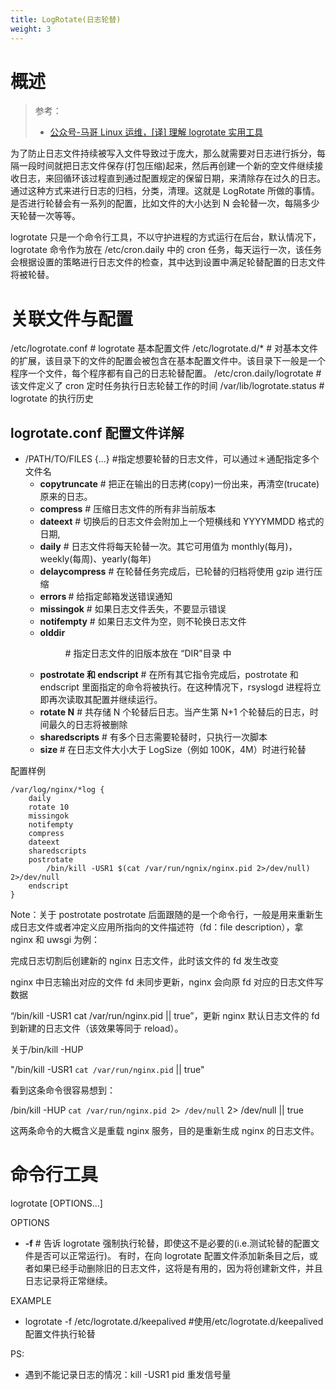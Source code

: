 ```yaml
---
title: LogRotate(日志轮替)
weight: 3
---
```


# 概述

> 参考：
> - [公众号-马哥 Linux 运维，\[译\] 理解 logrotate 实用工具](https://mp.weixin.qq.com/s/b_CWt_ycvnbQG9TXPqRoCQ)

为了防止日志文件持续被写入文件导致过于庞大，那么就需要对日志进行拆分，每隔一段时间就把日志文件保存(打包压缩)起来，然后再创建一个新的空文件继续接收日志，来回循环该过程直到通过配置规定的保留日期，来清除存在过久的日志。通过这种方式来进行日志的归档，分类，清理。这就是 LogRotate 所做的事情。是否进行轮替会有一系列的配置，比如文件的大小达到 N 会轮替一次，每隔多少天轮替一次等等。

logrotate 只是一个命令行工具，不以守护进程的方式运行在后台，默认情况下，logrotate 命令作为放在 /etc/cron.daily 中的 cron 任务，每天运行一次，该任务会根据设置的策略进行日志文件的检查，其中达到设置中满足轮替配置的日志文件将被轮替。

# 关联文件与配置

/etc/logrotate.conf # logrotate 基本配置文件
/etc/logrotate.d/\* # 对基本文件的扩展，该目录下的文件的配置会被包含在基本配置文件中。该目录下一般是一个程序一个文件，每个程序都有自己的日志轮替配置。
/etc/cron.daily/logrotate # 该文件定义了 cron 定时任务执行日志轮替工作的时间
/var/lib/logrotate.status # logrotate 的执行历史

## logrotate.conf 配置文件详解

- /PATH/TO/FILES {...} #指定想要轮替的日志文件，可以通过＊通配指定多个文件名
  - **copytruncate** # 把正在输出的日志拷(copy)一份出来，再清空(trucate)原来的日志。
  - **compress** # 压缩日志文件的所有非当前版本
  - **dateext** # 切换后的日志文件会附加上一个短横线和 YYYYMMDD 格式的日期,
  - **daily** # 日志文件将每天轮替一次。其它可用值为 monthly(每月)，weekly(每周)、yearly(每年)
  - **delaycompress** # 在轮替任务完成后，已轮替的归档将使用 gzip 进行压缩
  - **errors <EMAIL>** # 给指定邮箱发送错误通知
  - **missingok** # 如果日志文件丢失，不要显示错误
  - **notifempty** # 如果日志文件为空，则不轮换日志文件
  - **olddir <DIR>** # 指定日志文件的旧版本放在 “DIR”目录 中
  - **postrotate 和 endscript** # 在所有其它指令完成后，postrotate 和 endscript 里面指定的命令将被执行。在这种情况下，rsyslogd 进程将立即再次读取其配置并继续运行。
  - **rotate N** # 共存储 N 个轮替后日志。当产生第 N+1 个轮替后的日志，时间最久的日志将被删除
  - **sharedscripts** # 有多个日志需要轮替时，只执行一次脚本
  - **size <LogSize>** # 在日志文件大小大于 LogSize（例如 100K，4M）时进行轮替

配置样例

    /var/log/nginx/*log {
        daily
        rotate 10
        missingok
        notifempty
        compress
        dateext
        sharedscripts
        postrotate
            /bin/kill -USR1 $(cat /var/run/ngnix/nginx.pid 2>/dev/null) 2>/dev/null
        endscript
    }

Note：关于 postrotate
postrotate 后面跟随的是一个命令行，一般是用来重新生成日志文件或者冲定义应用所指向的文件描述符（fd：file description），拿 nginx 和 uwsgi 为例：

完成日志切割后创建新的 nginx 日志文件，此时该文件的 fd 发生改变

nginx 中日志输出对应的文件 fd 未同步更新，nginx 会向原 fd 对应的日志文件写数据

“/bin/kill -USR1 cat /var/run/nginx.pid || true”，更新 nginx 默认日志文件的 fd 到新建的日志文件（该效果等同于 reload）。

关于/bin/kill -HUP

"/bin/kill -USR1 `cat /var/run/nginx.pid` || true"

看到这条命令很容易想到：

/bin/kill -HUP `cat /var/run/nginx.pid 2> /dev/null` 2> /dev/null || true

这两条命令的大概含义是重载 nginx 服务，目的是重新生成 nginx 的日志文件。

# 命令行工具

logrotate \[OPTIONS...]

OPTIONS

- **-f** # 告诉 logrotate 强制执行轮替，即使这不是必要的(i.e.测试轮替的配置文件是否可以正常运行)。 有时，在向 logrotate 配置文件添加新条目之后，或者如果已经手动删除旧的日志文件，这将是有用的，因为将创建新文件，并且日志记录将正常继续。

EXAMPLE

- logrotate -f /etc/logrotate.d/keepalived #使用/etc/logrotate.d/keepalived 配置文件执行轮替

PS:

- 遇到不能记录日志的情况：kill -USR1 pid 重发信号量
